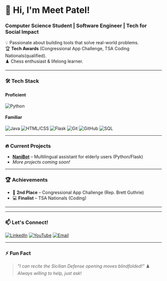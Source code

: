 # 👋 Hi, I'm Meet Patel!  
### **Computer Science Student | Software Engineer | Tech for Social Impact**  

💡 Passionate about building tools that solve real-world problems.  
🏆 **Tech Awards** (Congressional App Challenge, TSA Coding Nationals(qualified).  
♟️ Chess enthusiast & lifelong learner.  

---

### 🛠️ **Tech Stack**  
#### **Proficient**  
![Python](https://img.shields.io/badge/Python-3776AB?logo=python&logoColor=white)


#### **Familiar**  
![Java](https://img.shields.io/badge/Java-007396?logo=java&logoColor=white)
![HTML/CSS](https://img.shields.io/badge/HTML5-E34F26?logo=html5&logoColor=white)
![Flask](https://img.shields.io/badge/Flask-000000?logo=flask&logoColor=white)
![Git](https://img.shields.io/badge/Git-F05032?logo=git&logoColor=white)
![GitHub](https://img.shields.io/badge/GitHub-181717?logo=github&logoColor=white)
![SQL](https://img.shields.io/badge/SQL-4479A1?logo=postgresql&logoColor=white)

---

### 🔥 **Current Projects**  
- **[NaniBot](https://github.com/your-username/NaniBot)** – Multilingual assistant for elderly users (Python/Flask)  
- *More projects coming soon!*  

---

### 🏆 **Achievements**  
- 🥈 **2nd Place** – Congressional App Challenge (Rep. Brett Guthrie)  
- 💻 **Finalist** – TSA Nationals (Coding)  

---



---

### 📫 **Let's Connect!**  
[![LinkedIn](https://img.shields.io/badge/LinkedIn-0A66C2?logo=linkedin&logoColor=white)](https://linkedin.com/in/meet-patel-439bb72b1/)
[![YouTube](https://img.shields.io/badge/YouTube-FF0000?logo=youtube&logoColor=white)](https://youtube.com/@CompileWithMeet)
[![Email](https://img.shields.io/badge/Email-D14836?logo=gmail&logoColor=white)](mailto:your-email@example.com)

---

### ⚡ **Fun Fact**  
> *"I can recite the Sicilian Defense opening moves blindfolded!"* ♟️
> *Always willing to help, just ask!*
